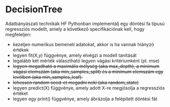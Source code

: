 # DecisionTree
Adatbányászati technikák HF
Pythonban implementálj egy döntési fa típusú regressziós modellt, amely a következő specifikációnak kell, hogy megfeleljen:

<ul>
<li>kezeljen numerikus bemeneti adatokat, akkor is ha vannak hiányzó értékek</li>
<li>legyen fit(X,y) függvénye, amely elvégzi a modell tanítását</li>
<li>legalább két mérték választható legyen vágási kritériumként (pl. mse)</li>
<li><s>legyen megadható a maximális mélység (aka max_depth), a minimum vágási elemszám (aka min_samples_split) és a minimum elemszám egy levélben (aka min_samples_leaf).</s></li>
<li><s>lehessen random seed-et megadni neki (aka random_state)</s></li>
<li>legyen predict(X) függvénye, amely adott X-re megjósolja a regressziós értéket</li>
<li>legyen egy print() függvénye, amely ábrázolja a felépített döntési fát </li>
 </ul>
